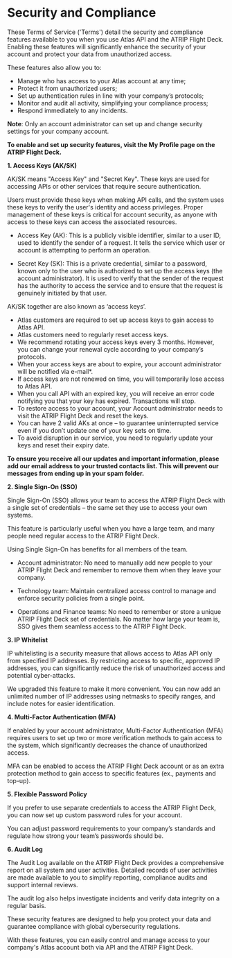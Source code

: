# **Security and Compliance** 


These Terms of Service ('Terms') detail the security and compliance features available to you when you use Atlas API and the ATRIP Flight Deck. Enabling these features will significantly enhance the security of your account and protect your data from unauthorized access. 

These features also allow you to: 

- Manage who has access to your Atlas account at any time; 
- Protect it from unauthorized users; 
- Set up authentication rules in line with your company’s protocols; 
- Monitor and audit all activity, simplifying your compliance process; 
- Respond immediately to any incidents.

**Note**: Only an account administrator can set up and change security settings for your company account. 

**To enable and set up security features, visit the My Profile page on the ATRIP Flight Deck.**


**1. Access Keys (AK/SK)**

AK/SK means "Access Key" and "Secret Key". These keys are used for accessing APIs or other services that require secure authentication. 

Users must provide these keys when making API calls, and the system uses these keys to verify the user's identity and access privileges. Proper management of these keys is critical for account security, as anyone with access to these keys can access the associated resources. 

- Access Key (AK): This is a publicly visible identifier, similar to a user ID, used to identify the sender of a request. It tells the service which user or account is attempting to perform an operation.

- Secret Key (SK): This is a private credential, similar to a password, known only to the user who is authorized to set up the access keys (the account administrator). It is used to verify that the sender of the request has the authority to access the service and to ensure that the request is genuinely initiated by that user.

AK/SK together are also known as ‘access keys’. 

- Atlas customers are required to set up access keys to gain access to Atlas API. 
- Atlas customers need to regularly reset access keys. 
- We recommend rotating your access keys every 3 months. However, you can change your renewal cycle according to your company’s protocols.  
- When your access keys are about to expire, your account administrator will be notified via e-mail*.  
- If access keys are not renewed on time, you will temporarily lose access to Atlas API.  
- When you call API with an expired key, you will receive an error code notifying you that your key has expired. Transactions will stop.  
- To restore access to your account, your Account administrator needs to visit the ATRIP Flight Deck and reset the keys. 
- You can have 2 valid AKs at once – to guarantee uninterrupted service even if you don’t update one of your key sets on time. 
- To avoid disruption in our service, you need to regularly update your keys and reset their expiry date.

**To ensure you receive all our updates and important information, please add our email address to your trusted contacts list. This will prevent our messages from ending up in your spam folder.**


**2. Single Sign-On (SSO)**

Single Sign-On (SSO) allows your team to access the ATRIP Flight Deck with a single set of credentials – the same set they use to access your own systems. 

This feature is particularly useful when you have a large team, and many people need regular access to the ATRIP Flight Deck. 

Using Single Sign-On has benefits for all members of the team. 

- Account administrator: No need to manually add new people to your ATRIP Flight Deck and remember to remove them when they leave your company.  

- Technology team: Maintain centralized access control to manage and enforce security policies from a single point. 

- Operations and Finance teams: No need to remember or store a unique ATRIP Flight Deck set of credentials. No matter how large your team is, SSO gives them seamless access to the ATRIP Flight Deck. 


**3. IP Whitelist**

IP whitelisting is a security measure that allows access to Atlas API only from specified IP addresses. By restricting access to specific, approved IP addresses, you can significantly reduce the risk of unauthorized access and potential cyber-attacks. 

We upgraded this feature to make it more convenient. You can now add an unlimited number of IP addresses using netmasks to specify ranges, and include notes for easier identification. 


**4. Multi-Factor Authentication (MFA)**

If enabled by your account administrator, Multi-Factor Authentication (MFA) requires users to set up two or more verification methods to gain access to the system, which significantly decreases the chance of unauthorized access. 

MFA can be enabled to access the ATRIP Flight Deck account or as an extra protection method to gain access to specific features (ex., payments and top-up).  


**5. Flexible Password Policy**

If you prefer to use separate credentials to access the ATRIP Flight Deck, you can now set up custom password rules for your account. 

You can adjust password requirements to your company’s standards and regulate how strong your team’s passwords should be. 


**6. Audit Log**

The Audit Log available on the ATRIP Flight Deck provides a comprehensive report on all system and user activities. Detailed records of user activities are made available to you to simplify reporting, compliance audits and support internal reviews. 

The audit log also helps investigate incidents and verify data integrity on a regular basis. 


These security features are designed to help you protect your data and guarantee compliance with global cybersecurity regulations. 

With these features, you can easily control and manage access to your company's Atlas account both via API and the ATRIP Flight Deck.  
